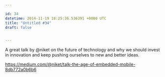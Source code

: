 ```yaml
---

id: 34
datetime: 2014-11-19 18:25:36.536391 +0000 UTC
title: "Untitled #34"
draft: false


---
```


A great talk by @niket on the future of technology and why we should invest in innovation and keep pushing ourselves to new and better ideas.

https://medium.com/@niket/talk-the-age-of-embedded-mobile-8db772a0b6b6
